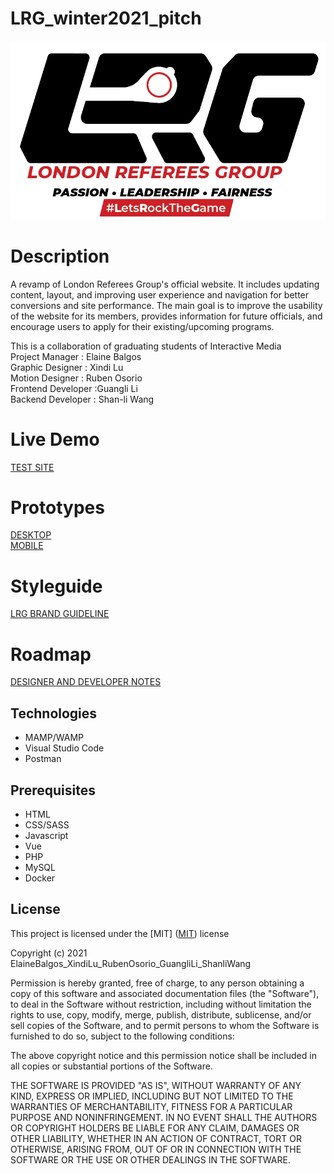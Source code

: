 # LRG_winter2021_pitch
![header image](img/readme.png "London Referees Group")

# Description

A revamp of London Referees Group's official website. It includes updating content, layout, and improving user experience and navigation for better conversions and site performance. The main goal is to improve the usability of the website for its members, provides information for future officials, and encourage users to apply for their existing/upcoming programs.<br>

This is a collaboration of graduating students of Interactive Media<br>
Project Manager : Elaine Balgos<br>
Graphic Designer : Xindi Lu<br>
Motion Designer : Ruben Osorio<br>
Frontend Developer :Guangli Li<br>
Backend Developer : Shan-li Wang <br>

# Live Demo

[TEST SITE](https://londonreferees.com/#/)<br>

# Prototypes

[DESKTOP](https://xd.adobe.com/view/e7c7d666-032d-434f-bef2-5c40cb4fb344-b294/)<br>
[MOBILE](https://xd.adobe.com/view/81a6dcf1-314c-479e-b68a-82c97da11f7a-d4f5/)<br>

# Styleguide

[LRG BRAND GUIDELINE](https://drive.google.com/file/d/1P-iuW2frcjx49tLJFVgmhQHHV8_PRXRL/view?usp=sharing)<br>

# Roadmap

[DESIGNER AND DEVELOPER NOTES](https://docs.google.com/document/d/1dnMzIItQJXBdz44r2DFuqHdKDsmTiPsivwNlWZ1WLjU/edit?usp=sharing)<br>

## Technologies

- MAMP/WAMP
- Visual Studio Code
- Postman

## Prerequisites

- HTML
- CSS/SASS
- Javascript
- Vue
- PHP
- MySQL
- Docker

## License

This project is licensed under the [MIT]
([MIT](https://choosealicense.com/licenses/mit/)) license

Copyright (c) 2021 ElaineBalgos_XindiLu_RubenOsorio_GuangliLi_ShanliWang

Permission is hereby granted, free of charge, to any person obtaining a copy of this software and associated documentation files (the "Software"), to deal in the Software without restriction, including without limitation the rights to use, copy, modify, merge, publish, distribute, sublicense, and/or sell copies of the Software, and to permit persons to whom the Software is furnished to do so, subject to the following conditions:

The above copyright notice and this permission notice shall be included in all copies or substantial portions of the Software.

THE SOFTWARE IS PROVIDED "AS IS", WITHOUT WARRANTY OF ANY KIND, EXPRESS OR IMPLIED, INCLUDING BUT NOT LIMITED TO THE WARRANTIES OF MERCHANTABILITY, FITNESS FOR A PARTICULAR PURPOSE AND NONINFRINGEMENT. IN NO EVENT SHALL THE AUTHORS OR COPYRIGHT HOLDERS BE LIABLE FOR ANY CLAIM, DAMAGES OR OTHER LIABILITY, WHETHER IN AN ACTION OF CONTRACT, TORT OR OTHERWISE, ARISING FROM, OUT OF OR IN CONNECTION WITH THE SOFTWARE OR THE USE OR OTHER DEALINGS IN THE SOFTWARE.
